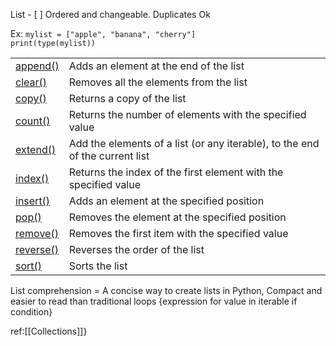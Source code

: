 List -  [ ] Ordered and changeable. Duplicates Ok

Ex:
`mylist = ["apple", "banana", "cherry"]`  
`print(type(mylist))`

|                                                                    |                                                                              |
| ------------------------------------------------------------------ | ---------------------------------------------------------------------------- |
| [append()](https://www.w3schools.com/python/ref_list_append.asp)   | Adds an element at the end of the list                                       |
| [clear()](https://www.w3schools.com/python/ref_list_clear.asp)     | Removes all the elements from the list                                       |
| [copy()](https://www.w3schools.com/python/ref_list_copy.asp)       | Returns a copy of the list                                                   |
| [count()](https://www.w3schools.com/python/ref_list_count.asp)     | Returns the number of elements with the specified value                      |
| [extend()](https://www.w3schools.com/python/ref_list_extend.asp)   | Add the elements of a list (or any iterable), to the end of the current list |
| [index()](https://www.w3schools.com/python/ref_list_index.asp)     | Returns the index of the first element with the specified value              |
| [insert()](https://www.w3schools.com/python/ref_list_insert.asp)   | Adds an element at the specified position                                    |
| [pop()](https://www.w3schools.com/python/ref_list_pop.asp)         | Removes the element at the specified position                                |
| [remove()](https://www.w3schools.com/python/ref_list_remove.asp)   | Removes the first item with the specified value                              |
| [reverse()](https://www.w3schools.com/python/ref_list_reverse.asp) | Reverses the order of the list                                               |
| [sort()](https://www.w3schools.com/python/ref_list_sort.asp)       | Sorts the list                                                               |

List comprehension = A concise way to create lists in Python, Compact and easier to read than traditional loops  {expression for value in iterable if condition}

ref:[[Collections]]}